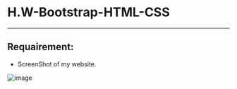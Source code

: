 # H.W-Bootstrap-HTML-CSS

----------------------------------------------------------------------------------------------------------------------
## Requairement:
* ScreenShot of my website.

![image](https://user-images.githubusercontent.com/110351451/187542838-d40ca716-70ce-45ee-bd54-fff124de3da4.png)
